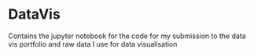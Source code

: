 # DataVis
Contains the jupyter notebook for the code for my submission to the data vis portfolio and raw data I use for data visualisation
